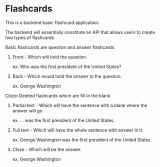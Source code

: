 # Flashcards

This is a backend basic flashcard application.

The backend will essentially constitute an API that allows users to create two types of flashcards.

Basic flashcards are question and answer flashcards. 
    
  1. Front - Which will hold the question.
        
        ex. Who was the first president of the United States?
    
  2. Back - Which would hold the answer to the question.
        
        ex. George Washington

Cloze-Deleted flashcards which are fill in the blank
   
  1. Partial text - Which will have the sentence with a blank where the answer will go.
       
        ex. ... was the first president of the United States.
   
  2. Full text - Which will have the whole sentence with answer in it.
        
        ex. George Washington was the first president of the United States.
   
  3. Cloze - Which will be the answer.
        
        ex. George Washington

